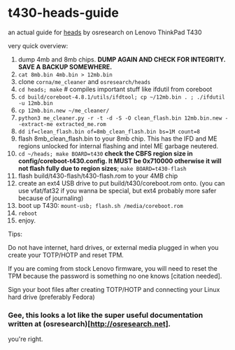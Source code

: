 # t430-heads-guide
an actual guide for [heads](https://github.com/osresearch/heads) by osresearch on Lenovo ThinkPad T430

very quick overview:

1. dump 4mb and 8mb chips. **DUMP AGAIN AND CHECK FOR INTEGRITY. SAVE A BACKUP SOMEWHERE.**
2. `cat 8mb.bin 4mb.bin > 12mb.bin`
3. clone `corna/me_cleaner` and `osresearch/heads`
4. `cd heads; make` # compiles important stuff like ifdutil from coreboot
5. `cd build/coreboot-4.8.1/utils/ifdtool; cp ~/12mb.bin . ; ./ifdutil -u 12mb.bin`
6. `cp 12mb.bin.new ~/me_cleaner/`
7. `python3 me_cleaner.py -r -t -d -S -O clean_flash.bin 12mb.bin.new --extract-me extracted_me.rom`
8. `dd if=clean_flash.bin of=8mb_clean_flash.bin bs=1M count=8`
9. flash 8mb_clean_flash.bin to your 8mb chip. This has the IFD and ME regions unlocked for internal flashing and intel ME garbage neutered.
10. `cd ~/heads; make BOARD=t430` **check the CBFS region size in config/coreboot-t430.config. It MUST be 0x710000 otherwise it will not flash fully due to region sizes**; `make BOARD=t430-flash`
11. flash build/t430-flash/t430-flash.rom to your 4MB chip
12. create an ext4 USB drive to put build/t430/coreboot.rom onto. (you can use vfat/fat32 if you wanna be special, but ext4 probably more safer because of journaling)
13. boot up T430: `mount-usb; flash.sh /media/coreboot.rom`
14. `reboot`
15. enjoy. 

Tips:

Do not have internet, hard drives, or external media plugged in when you create your TOTP/HOTP and reset TPM.

If you are coming from stock Lenovo firmware, you will need to reset the TPM because the password is something no one knows [citation needed].

Sign your boot files after creating TOTP/HOTP and connecting your Linux hard drive (preferably Fedora)


### Gee, this looks a lot like the super useful documentation written at (osresearch)[http://osresearch.net].
you're right.
